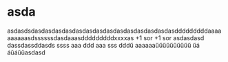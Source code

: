 # asda
asdasdsdasdasdasdasdasdasdasdasdasdasdasdasdasdasdddddddddaaaaaaaaaasdssssssdasdaaasdddddddddxxxxas
+1 sor
+1 sor
asdasdasd
dassdassddasds
ssss
aaa
ddd
aaa
sss
dddű
aaaaaaűűűűűűűűűű
űá
áűáűűasdasd
